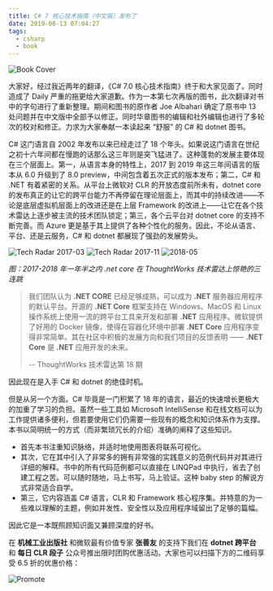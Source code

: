 ```yaml
---
title: C# 7 核心技术指南（中文版）发布了
date: 2019-08-13 07:04:27
tags:
  - csharp
  - book
---
```


<img src="{{root_url}}/images/blog/csharp-in-nutshell-cover.jpg" style="text-align:center" alt="Book Cover"/>

大家好，经过我近两年的翻译，《C# 7.0 核心技术指南》终于和大家见面了。同时造成了 Daily 严重的拖更给大家道歉。作为一本第七次再版的图书，此次翻译对书中的字句进行了重新整理。期间和图书的原作者 Joe Albahari 确定了原书中 13 处问题并在中文版中全部予以修正。同时华章图书的编辑和社外编辑也进行了多轮次的校对和修正。力求为大家奉献一本读起来 “舒服” 的 C# 和 dotnet 图书。

C# 这门语言自 2002 年发布以来已经走过了 18 个年头。如果说这门语言在世纪之初十六年间都在慢跑的话那么这三年则是突飞猛进了。这种蓬勃的发展主要体现在三个层面上。第一，从语言本身的特性上，2017 到 2019 年这三年间语言的版本从 6.0 升级到了 8.0 preview，中间包含着五次正式的版本发布；第二，C# 和 .NET 有着紧密的关系。从平台上微软对 CLR 的开放态度前所未有，dotnet core 的发布真正的让它的跨平台能力不再停留在理论层面上，而其中的持续改进——不论是底层虚拟机层面上的改进还是在上层 Framework 的改进上——让它在各个技术雷达上逐步被主流的技术团队锁定；第三，各个云平台对 dotnet core 的支持不断完善。而 Azure 更是基于其上提供了各种个性化的服务。因此，不论从语言、平台、还是云服务，C# 和 dotnet 都展现了强劲的发展势头。

<img src="{{root_url}}/images/blog/2017-03-radar-sm.jpg" style="text-align:center" alt="Tech Radar 2017-03"/>

<img src="{{root_url}}/images/blog/2017-11-radar-sm.jpg" style="text-align:center" alt="Tech Radar 2017-11"/>

<img src="{{root_url}}/images/blog/2018-05-radar-sm.jpg" style="text-align:center" alt="2018-05"/>

*图：2017-2018 年一年半之内 .net core 在 ThoughtWorks 技术雷达上惊艳的三连跳*

> 我们团队认为 **.NET CORE** 已经足够成熟，可以成为 **.NET** 服务器应用程序的默认平台。开源的 **.NET Core** 框架支持在 Windows、MacOS 和 Linux 操作系统上使用一流的跨平台工具来开发和部署 **.NET** 应用程序。微软提供了好用的 Docker 镜像，使得在容器化环境中部署 **.NET Core** 应用程序变得非常简单。其在社区中积极的发展方向和我们项目的反馈表明 —— **.NET Core** 是 **.NET** 应用开发的未来。
>
> -- ThoughtWorks 技术雷达第 18 期

因此现在是入手 C# 和 dotnet 的绝佳时机。

但是从另一个方面。C# 毕竟是一门积累了 18 年的语言，最近的快速增长更极大的加重了学习的负担。虽然一些工具如 Microsoft IntelliSense 和在线文档可以为工作提供诸多便利，但若要使用它们仍需要一些现有的概念和知识体系作为支撑。本书以简明统一的方式（而非繁琐冗长的介绍）准确的阐释了这些知识。

* 首先本书注重知识脉络，并适时地使用图表将联系可视化。
* 其次，它在其中引入了非常多的拥有非常强的实践意义的范例代码并对其进行详细的解释。书中的所有代码范例都可以直接在 LINQPad 中执行，省去了创建工程之苦。可以随时随地，马上书写，马上验证。这种 baby step 的解说方式非常适合自学。
* 第三，它内容涵盖 C# 语言，CLR 和 Framework 核心程序集。并特意的为一些难以理解的主题，例如并发性、安全性以及应用程序域留出了足够的篇幅。

因此它是一本既照顾知识面又兼顾深度的好书。

在 **机械工业出版社** 和微软最有价值专家 **张善友** 的支持下我们在 **dotnet 跨平台** 和 **每日 CLR 段子** 公众号推出限时团购优惠活动。大家也可以扫描下方的二维码享受 6.5 折的优惠价格：

<img src="{{root_url}}/images/blog/tuangou-book-barcode.png" style="text-align:center" alt="Promote"/>